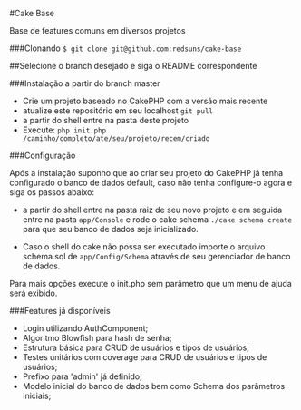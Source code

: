 #Cake Base

Base de features comuns em diversos projetos

###Clonando
` $ git clone git@github.com:redsuns/cake-base `


##Selecione o branch desejado e siga o README correspondente


###Instalação a partir do branch master

* Crie um projeto baseado no CakePHP com a versão mais recente
* atualize este repositório em seu localhost `git pull`
* a partir do shell entre na pasta deste projeto
* Execute: ` php init.php /caminho/completo/ate/seu/projeto/recem/criado `


###Configuração

Após a instalação suponho que ao criar seu projeto do CakePHP já tenha configurado o banco de dados default,
caso não tenha configure-o agora e siga os passos abaixo:

* a partir do shell entre na pasta raiz de seu novo projeto e em seguida entre na pasta ` app/Console ` 
e rode o cake schema ` ./cake schema create ` para que seu banco de dados seja inicializado. 

* Caso o shell do cake não possa ser executado importe o arquivo schema.sql de ` app/Config/Schema ` através de 
seu gerenciador de banco de dados.


Para mais opções execute o init.php sem parâmetro que um menu de ajuda será exibido.


###Features já disponíveis

* Login utilizando AuthComponent;
* Algoritmo Blowfish para hash de senha;
* Estrutura básica para CRUD de usuários e tipos de usuários;
* Testes unitários com coverage para CRUD de usuários e tipos de usuários;
* Prefixo para 'admin' já definido;
* Modelo inicial do banco de dados bem como Schema dos parâmetros iniciais;